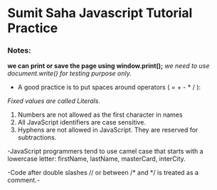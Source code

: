 # Sumit Saha Javascript Tutorial Practice

### Notes: 
__we can print or save the page using window.print();__
*we need to use document.write() for testing purpose only.*

* A good practice is to put spaces around operators ( = + - * / ):

_Fixed values are called Literals._

1.  Numbers are not allowed as the first character in names
2.  All JavaScript identifiers are case sensitive.
3.  Hyphens are not allowed in JavaScript. They are reserved for subtractions.

-JavaScript programmers tend to use camel case that starts with a lowercase letter: firstName, lastName, masterCard, interCity.

-Code after double slashes // or between /* and */ is treated as a comment.-


    
